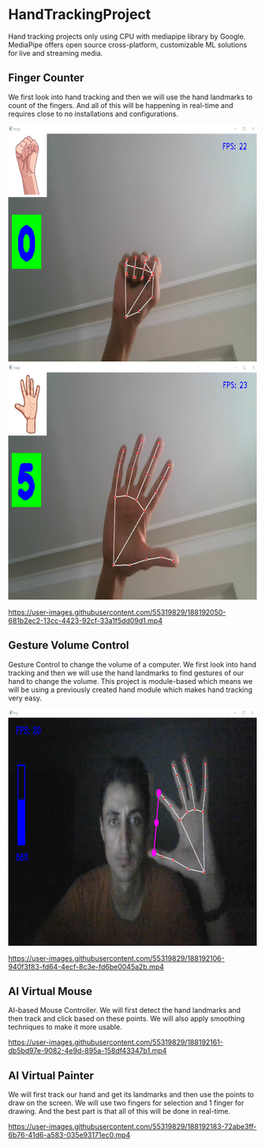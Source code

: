 # HandTrackingProject
Hand tracking projects only using CPU with mediapipe library by Google. MediaPipe offers open source cross-platform, customizable ML solutions for live and streaming media.
## Finger Counter
We first look into hand tracking and then we will use the hand landmarks to count of the fingers. And all of this will be happening in real-time and requires close to no installations and configurations.
<p align="center">
  <img src="https://github.com/zopcuk/HandTrackingProject/blob/master/outputs/SS-FC-0.png" width="640" height="480" />
  <img src="https://github.com/zopcuk/HandTrackingProject/blob/master/outputs/SS-FC-5.png" width="640" height="480" />
  

https://user-images.githubusercontent.com/55319829/188192050-681b2ec2-13cc-4423-92cf-33a1f5dd09d1.mp4

## Gesture Volume Control
Gesture Control to change the volume of a computer. We first look into hand tracking and then we will use the hand landmarks to find gestures of our hand to change the volume. This project is module-based which means we will be using a previously created hand module which makes hand tracking very easy.
<p align="center">
  <img src="https://github.com/zopcuk/HandTrackingProject/blob/master/outputs/SS-HTP-2.png" width="640" height="480" />


https://user-images.githubusercontent.com/55319829/188192106-940f3f83-fd64-4ecf-8c3e-fd6be0045a2b.mp4

## AI Virtual Mouse
AI-based Mouse Controller. We will first detect the hand landmarks and then track and click based on these points. We will also apply smoothing techniques to make it more usable. 

https://user-images.githubusercontent.com/55319829/188192161-db5bd97e-9082-4e9d-895a-158df43347b1.mp4

## AI Virtual Painter
We will first track our hand and get its landmarks and then use the points to draw on the screen. We will use two fingers for selection and 1 finger for drawing. And the best part is that all of this will be done in real-time. 

https://user-images.githubusercontent.com/55319829/188192183-72abe3ff-6b76-41d6-a583-035e93171ec0.mp4

